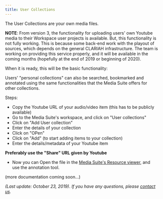 ```yaml
---
title: User Collections
---
```


The User Collections are your own media files.

**NOTE**: From version 3, the functionality for uploading users' own Youtube media to their Workspace user projects is available. But, this functionality is not fully working. This is because some back-end work with the playout of sources, which depends on the general CLARIAH infrastructure. The team is working on providing this service properly, and it will be available in the coming months (hopefully at the end of 2019 or beginning of 2020).

When it is ready, this will be the basic functionality:

Users' "personal collections" can also be searched, bookmarked and annotated using the same functionalities that the Media Suite offers for other collections. 

Steps:

- Copy the Youtube URL of your audio/video item (this has to be publicly available)
- Go to the Media Suite's workspace, and click on "User collections"
- Click on "Add User collection"
- Enter the details of your collection
- Click on "OPen"
- Click on "Add" (to start adding items to your collection)
- Enter the details/metadata of your Youtube item


​**Preferably use the "Share" URL given by Youtube**

- Now you can Open the file in the [Media Suite's Resource viewer](/documentation/howtos/resource-viewer), and use the annotation tool.

(more documentation coming soon...)

*(Last update: October 23, 2019)*. *If you have any questions, please [contact us](/contact).*